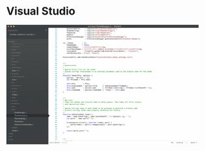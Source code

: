 Visual Studio
==========================

![visualstudio ss](https://github.com/brackets-themes/visualstudio/raw/master/screenshot.png)
